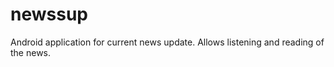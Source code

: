 newssup
=======

Android application for current news update. Allows listening and reading of the news.